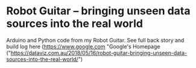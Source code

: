 # Robot Guitar – bringing unseen data sources into the real world

Arduino and Python code from my Robot Guitar.
See full back story and build log here (https://www.google.com "Google's Homepage ("https://dataviz.com.au/2018/05/16/robot-guitar-bringing-unseen-data-sources-into-the-real-world/")
